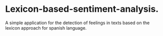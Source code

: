 # Lexicon-based-sentiment-analysis.
A simple application for the detection of feelings in texts based on the lexicon approach for spanish language.
